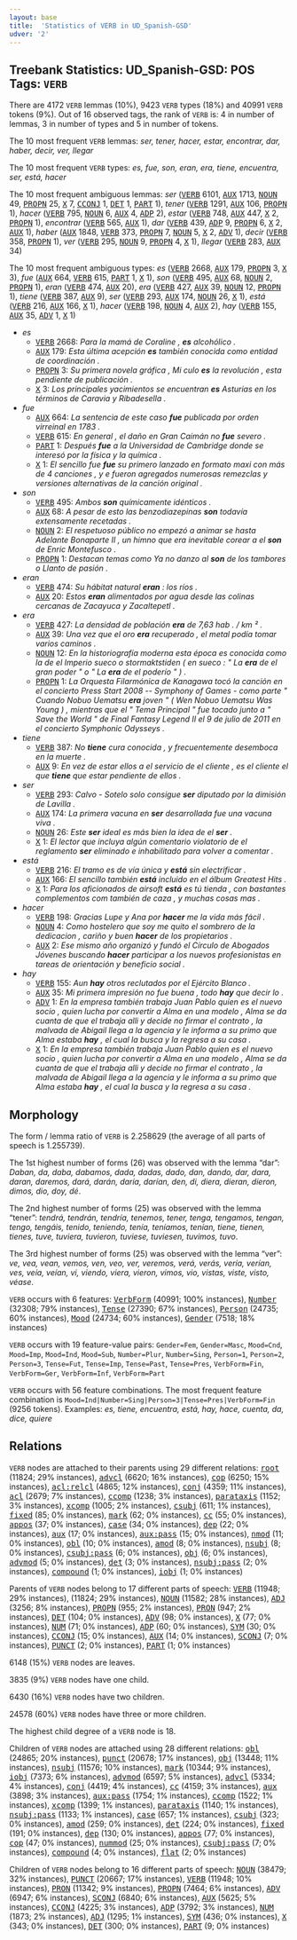 ```yaml
---
layout: base
title:  'Statistics of VERB in UD_Spanish-GSD'
udver: '2'
---
```


## Treebank Statistics: UD_Spanish-GSD: POS Tags: `VERB`

There are 4172 `VERB` lemmas (10%), 9423 `VERB` types (18%) and 40991 `VERB` tokens (9%).
Out of 16 observed tags, the rank of `VERB` is: 4 in number of lemmas, 3 in number of types and 5 in number of tokens.

The 10 most frequent `VERB` lemmas: <em>ser, tener, hacer, estar, encontrar, dar, haber, decir, ver, llegar</em>

The 10 most frequent `VERB` types:  <em>es, fue, son, eran, era, tiene, encuentra, ser, está, hacer</em>

The 10 most frequent ambiguous lemmas: <em>ser</em> (<tt><a href="es_gsd-pos-VERB.html">VERB</a></tt> 6101, <tt><a href="es_gsd-pos-AUX.html">AUX</a></tt> 1713, <tt><a href="es_gsd-pos-NOUN.html">NOUN</a></tt> 49, <tt><a href="es_gsd-pos-PROPN.html">PROPN</a></tt> 25, <tt><a href="es_gsd-pos-X.html">X</a></tt> 7, <tt><a href="es_gsd-pos-CCONJ.html">CCONJ</a></tt> 1, <tt><a href="es_gsd-pos-DET.html">DET</a></tt> 1, <tt><a href="es_gsd-pos-PART.html">PART</a></tt> 1), <em>tener</em> (<tt><a href="es_gsd-pos-VERB.html">VERB</a></tt> 1291, <tt><a href="es_gsd-pos-AUX.html">AUX</a></tt> 106, <tt><a href="es_gsd-pos-PROPN.html">PROPN</a></tt> 1), <em>hacer</em> (<tt><a href="es_gsd-pos-VERB.html">VERB</a></tt> 795, <tt><a href="es_gsd-pos-NOUN.html">NOUN</a></tt> 6, <tt><a href="es_gsd-pos-AUX.html">AUX</a></tt> 4, <tt><a href="es_gsd-pos-ADP.html">ADP</a></tt> 2), <em>estar</em> (<tt><a href="es_gsd-pos-VERB.html">VERB</a></tt> 748, <tt><a href="es_gsd-pos-AUX.html">AUX</a></tt> 447, <tt><a href="es_gsd-pos-X.html">X</a></tt> 2, <tt><a href="es_gsd-pos-PROPN.html">PROPN</a></tt> 1), <em>encontrar</em> (<tt><a href="es_gsd-pos-VERB.html">VERB</a></tt> 565, <tt><a href="es_gsd-pos-AUX.html">AUX</a></tt> 1), <em>dar</em> (<tt><a href="es_gsd-pos-VERB.html">VERB</a></tt> 439, <tt><a href="es_gsd-pos-ADP.html">ADP</a></tt> 9, <tt><a href="es_gsd-pos-PROPN.html">PROPN</a></tt> 6, <tt><a href="es_gsd-pos-X.html">X</a></tt> 2, <tt><a href="es_gsd-pos-AUX.html">AUX</a></tt> 1), <em>haber</em> (<tt><a href="es_gsd-pos-AUX.html">AUX</a></tt> 1848, <tt><a href="es_gsd-pos-VERB.html">VERB</a></tt> 373, <tt><a href="es_gsd-pos-PROPN.html">PROPN</a></tt> 7, <tt><a href="es_gsd-pos-NOUN.html">NOUN</a></tt> 5, <tt><a href="es_gsd-pos-X.html">X</a></tt> 2, <tt><a href="es_gsd-pos-ADV.html">ADV</a></tt> 1), <em>decir</em> (<tt><a href="es_gsd-pos-VERB.html">VERB</a></tt> 358, <tt><a href="es_gsd-pos-PROPN.html">PROPN</a></tt> 1), <em>ver</em> (<tt><a href="es_gsd-pos-VERB.html">VERB</a></tt> 295, <tt><a href="es_gsd-pos-NOUN.html">NOUN</a></tt> 9, <tt><a href="es_gsd-pos-PROPN.html">PROPN</a></tt> 4, <tt><a href="es_gsd-pos-X.html">X</a></tt> 1), <em>llegar</em> (<tt><a href="es_gsd-pos-VERB.html">VERB</a></tt> 283, <tt><a href="es_gsd-pos-AUX.html">AUX</a></tt> 34)

The 10 most frequent ambiguous types:  <em>es</em> (<tt><a href="es_gsd-pos-VERB.html">VERB</a></tt> 2668, <tt><a href="es_gsd-pos-AUX.html">AUX</a></tt> 179, <tt><a href="es_gsd-pos-PROPN.html">PROPN</a></tt> 3, <tt><a href="es_gsd-pos-X.html">X</a></tt> 3), <em>fue</em> (<tt><a href="es_gsd-pos-AUX.html">AUX</a></tt> 664, <tt><a href="es_gsd-pos-VERB.html">VERB</a></tt> 615, <tt><a href="es_gsd-pos-PART.html">PART</a></tt> 1, <tt><a href="es_gsd-pos-X.html">X</a></tt> 1), <em>son</em> (<tt><a href="es_gsd-pos-VERB.html">VERB</a></tt> 495, <tt><a href="es_gsd-pos-AUX.html">AUX</a></tt> 68, <tt><a href="es_gsd-pos-NOUN.html">NOUN</a></tt> 2, <tt><a href="es_gsd-pos-PROPN.html">PROPN</a></tt> 1), <em>eran</em> (<tt><a href="es_gsd-pos-VERB.html">VERB</a></tt> 474, <tt><a href="es_gsd-pos-AUX.html">AUX</a></tt> 20), <em>era</em> (<tt><a href="es_gsd-pos-VERB.html">VERB</a></tt> 427, <tt><a href="es_gsd-pos-AUX.html">AUX</a></tt> 39, <tt><a href="es_gsd-pos-NOUN.html">NOUN</a></tt> 12, <tt><a href="es_gsd-pos-PROPN.html">PROPN</a></tt> 1), <em>tiene</em> (<tt><a href="es_gsd-pos-VERB.html">VERB</a></tt> 387, <tt><a href="es_gsd-pos-AUX.html">AUX</a></tt> 9), <em>ser</em> (<tt><a href="es_gsd-pos-VERB.html">VERB</a></tt> 293, <tt><a href="es_gsd-pos-AUX.html">AUX</a></tt> 174, <tt><a href="es_gsd-pos-NOUN.html">NOUN</a></tt> 26, <tt><a href="es_gsd-pos-X.html">X</a></tt> 1), <em>está</em> (<tt><a href="es_gsd-pos-VERB.html">VERB</a></tt> 216, <tt><a href="es_gsd-pos-AUX.html">AUX</a></tt> 166, <tt><a href="es_gsd-pos-X.html">X</a></tt> 1), <em>hacer</em> (<tt><a href="es_gsd-pos-VERB.html">VERB</a></tt> 198, <tt><a href="es_gsd-pos-NOUN.html">NOUN</a></tt> 4, <tt><a href="es_gsd-pos-AUX.html">AUX</a></tt> 2), <em>hay</em> (<tt><a href="es_gsd-pos-VERB.html">VERB</a></tt> 155, <tt><a href="es_gsd-pos-AUX.html">AUX</a></tt> 35, <tt><a href="es_gsd-pos-ADV.html">ADV</a></tt> 1, <tt><a href="es_gsd-pos-X.html">X</a></tt> 1)


* <em>es</em>
  * <tt><a href="es_gsd-pos-VERB.html">VERB</a></tt> 2668: <em>Para la mamá de Coraline , <b>es</b> alcohólico .</em>
  * <tt><a href="es_gsd-pos-AUX.html">AUX</a></tt> 179: <em>Esta última acepción <b>es</b> también conocida como entidad de coordinación .</em>
  * <tt><a href="es_gsd-pos-PROPN.html">PROPN</a></tt> 3: <em>Su primera novela gráfica , Mi culo <b>es</b> la revolución , esta pendiente de publicación .</em>
  * <tt><a href="es_gsd-pos-X.html">X</a></tt> 3: <em>Los principales yacimientos se encuentran <b>es</b> Asturias en los términos de Caravia y Ribadesella .</em>
* <em>fue</em>
  * <tt><a href="es_gsd-pos-AUX.html">AUX</a></tt> 664: <em>La sentencia de este caso <b>fue</b> publicada por orden virreinal en 1783 .</em>
  * <tt><a href="es_gsd-pos-VERB.html">VERB</a></tt> 615: <em>En general , el daño en Gran Caimán no <b>fue</b> severo .</em>
  * <tt><a href="es_gsd-pos-PART.html">PART</a></tt> 1: <em>Después <b>fue</b> a la Universidad de Cambridge donde se interesó por la física y la química .</em>
  * <tt><a href="es_gsd-pos-X.html">X</a></tt> 1: <em>El sencillo fue <b>fue</b> su primero lanzado en formato maxi con más de 4 canciones , y e fueron agregados numerosas remezclas y versiones alternativas de la canción original .</em>
* <em>son</em>
  * <tt><a href="es_gsd-pos-VERB.html">VERB</a></tt> 495: <em>Ambos <b>son</b> químicamente idénticos .</em>
  * <tt><a href="es_gsd-pos-AUX.html">AUX</a></tt> 68: <em>A pesar de esto las benzodiazepinas <b>son</b> todavía extensamente recetadas .</em>
  * <tt><a href="es_gsd-pos-NOUN.html">NOUN</a></tt> 2: <em>El respetuoso público no empezó a animar se hasta Adelante Bonaparte II , un himno que era inevitable corear a el <b>son</b> de Enric Montefusco .</em>
  * <tt><a href="es_gsd-pos-PROPN.html">PROPN</a></tt> 1: <em>Destacan temas como Ya no danzo al <b>son</b> de los tambores o Llanto de pasión .</em>
* <em>eran</em>
  * <tt><a href="es_gsd-pos-VERB.html">VERB</a></tt> 474: <em>Su hábitat natural <b>eran</b> : los ríos .</em>
  * <tt><a href="es_gsd-pos-AUX.html">AUX</a></tt> 20: <em>Estos <b>eran</b> alimentados por agua desde las colinas cercanas de Zacayuca y Zacaltepetl .</em>
* <em>era</em>
  * <tt><a href="es_gsd-pos-VERB.html">VERB</a></tt> 427: <em>La densidad de población <b>era</b> de 7,63 hab . / km ² .</em>
  * <tt><a href="es_gsd-pos-AUX.html">AUX</a></tt> 39: <em>Una vez que el oro <b>era</b> recuperado , el metal podía tomar varios caminos .</em>
  * <tt><a href="es_gsd-pos-NOUN.html">NOUN</a></tt> 12: <em>En la historiografía moderna esta época es conocida como la de el Imperio sueco o stormaktstiden ( en sueco : " La <b>era</b> de el gran poder " o " La <b>era</b> de el poderío " ) .</em>
  * <tt><a href="es_gsd-pos-PROPN.html">PROPN</a></tt> 1: <em>La Orquesta Filarmónica de Kanagawa tocó la canción en el concierto Press Start 2008 -- Symphony of Games - como parte " Cuando Nobuo Uematsu <b>era</b> joven " ( Wen Nobuo Uematsu Was Young ) , mientras que el " Tema Principal " fue tocado junto a " Save the World " de Final Fantasy Legend II el 9 de julio de 2011 en el concierto Symphonic Odysseys .</em>
* <em>tiene</em>
  * <tt><a href="es_gsd-pos-VERB.html">VERB</a></tt> 387: <em>No <b>tiene</b> cura conocida , y frecuentemente desemboca en la muerte .</em>
  * <tt><a href="es_gsd-pos-AUX.html">AUX</a></tt> 9: <em>En vez de estar ellos a el servicio de el cliente , es el cliente el que <b>tiene</b> que estar pendiente de ellos .</em>
* <em>ser</em>
  * <tt><a href="es_gsd-pos-VERB.html">VERB</a></tt> 293: <em>Calvo - Sotelo solo consigue <b>ser</b> diputado por la dimisión de Lavilla .</em>
  * <tt><a href="es_gsd-pos-AUX.html">AUX</a></tt> 174: <em>La primera vacuna en <b>ser</b> desarrollada fue una vacuna viva .</em>
  * <tt><a href="es_gsd-pos-NOUN.html">NOUN</a></tt> 26: <em>Este <b>ser</b> ideal es más bien la idea de el <b>ser</b> .</em>
  * <tt><a href="es_gsd-pos-X.html">X</a></tt> 1: <em>El lector que incluya algún comentario violatorio de el reglamento <b>ser</b> eliminado e inhabilitado para volver a comentar .</em>
* <em>está</em>
  * <tt><a href="es_gsd-pos-VERB.html">VERB</a></tt> 216: <em>El tramo es de vía única y <b>está</b> sin electrificar .</em>
  * <tt><a href="es_gsd-pos-AUX.html">AUX</a></tt> 166: <em>El sencillo también <b>está</b> incluido en el álbum Greatest Hits .</em>
  * <tt><a href="es_gsd-pos-X.html">X</a></tt> 1: <em>Para los aficionados de airsoft <b>está</b> es tú tienda , con bastantes complementos com también de caza , y muchas cosas mas .</em>
* <em>hacer</em>
  * <tt><a href="es_gsd-pos-VERB.html">VERB</a></tt> 198: <em>Gracias Lupe y Ana por <b>hacer</b> me la vida más fácil .</em>
  * <tt><a href="es_gsd-pos-NOUN.html">NOUN</a></tt> 4: <em>Como hostelero que soy me quito el sombrero de la dedicacion , cariño y buen <b>hacer</b> de los propietarios .</em>
  * <tt><a href="es_gsd-pos-AUX.html">AUX</a></tt> 2: <em>Ese mismo año organizó y fundó el Círculo de Abogados Jóvenes buscando <b>hacer</b> participar a los nuevos profesionistas en tareas de orientación y beneficio social .</em>
* <em>hay</em>
  * <tt><a href="es_gsd-pos-VERB.html">VERB</a></tt> 155: <em>Aun <b>hay</b> otros reclutados por el Ejército Blanco .</em>
  * <tt><a href="es_gsd-pos-AUX.html">AUX</a></tt> 35: <em>Mi primera impresión no fue buena , todo <b>hay</b> que decir lo .</em>
  * <tt><a href="es_gsd-pos-ADV.html">ADV</a></tt> 1: <em>En la empresa también trabaja Juan Pablo quien es el nuevo socio , quien lucha por convertir a Alma en una modelo , Alma se da cuanta de que el trabaja alli y decide no firmar el contrato , la malvada de Abigail llega a la agencia y le informa a su primo que Alma estaba <b>hay</b> , el cual la busca y la regresa a su casa .</em>
  * <tt><a href="es_gsd-pos-X.html">X</a></tt> 1: <em>En la empresa también trabaja Juan Pablo quien es el nuevo socio , quien lucha por convertir a Alma en una modelo , Alma se da cuanta de que el trabaja alli y decide no firmar el contrato , la malvada de Abigail llega a la agencia y le informa a su primo que Alma estaba <b>hay</b> , el cual la busca y la regresa a su casa .</em>

## Morphology

The form / lemma ratio of `VERB` is 2.258629 (the average of all parts of speech is 1.255739).

The 1st highest number of forms (26) was observed with the lemma “dar”: <em>Daban, da, daba, dabamos, dada, dadas, dado, dan, dando, dar, dara, daran, daremos, dará, darán, daría, darían, den, di, diera, dieran, dieron, dimos, dio, doy, dé</em>.

The 2nd highest number of forms (25) was observed with the lemma “tener”: <em>tendrá, tendrán, tendría, tenemos, tener, tenga, tengamos, tengan, tengo, tengáis, tenido, teniendo, tenía, teníamos, tenían, tiene, tienen, tienes, tuve, tuviera, tuvieron, tuviese, tuviesen, tuvimos, tuvo</em>.

The 3rd highest number of forms (25) was observed with the lemma “ver”: <em>ve, vea, vean, vemos, ven, veo, ver, veremos, verá, verás, vería, verían, ves, veía, veían, vi, viendo, viera, vieron, vimos, vio, vistas, viste, visto, véase</em>.

`VERB` occurs with 6 features: <tt><a href="es_gsd-feat-VerbForm.html">VerbForm</a></tt> (40991; 100% instances), <tt><a href="es_gsd-feat-Number.html">Number</a></tt> (32308; 79% instances), <tt><a href="es_gsd-feat-Tense.html">Tense</a></tt> (27390; 67% instances), <tt><a href="es_gsd-feat-Person.html">Person</a></tt> (24735; 60% instances), <tt><a href="es_gsd-feat-Mood.html">Mood</a></tt> (24734; 60% instances), <tt><a href="es_gsd-feat-Gender.html">Gender</a></tt> (7518; 18% instances)

`VERB` occurs with 19 feature-value pairs: `Gender=Fem`, `Gender=Masc`, `Mood=Cnd`, `Mood=Imp`, `Mood=Ind`, `Mood=Sub`, `Number=Plur`, `Number=Sing`, `Person=1`, `Person=2`, `Person=3`, `Tense=Fut`, `Tense=Imp`, `Tense=Past`, `Tense=Pres`, `VerbForm=Fin`, `VerbForm=Ger`, `VerbForm=Inf`, `VerbForm=Part`

`VERB` occurs with 56 feature combinations.
The most frequent feature combination is `Mood=Ind|Number=Sing|Person=3|Tense=Pres|VerbForm=Fin` (9256 tokens).
Examples: <em>es, tiene, encuentra, está, hay, hace, cuenta, da, dice, quiere</em>


## Relations

`VERB` nodes are attached to their parents using 29 different relations: <tt><a href="es_gsd-dep-root.html">root</a></tt> (11824; 29% instances), <tt><a href="es_gsd-dep-advcl.html">advcl</a></tt> (6620; 16% instances), <tt><a href="es_gsd-dep-cop.html">cop</a></tt> (6250; 15% instances), <tt><a href="es_gsd-dep-acl-relcl.html">acl:relcl</a></tt> (4865; 12% instances), <tt><a href="es_gsd-dep-conj.html">conj</a></tt> (4359; 11% instances), <tt><a href="es_gsd-dep-acl.html">acl</a></tt> (2679; 7% instances), <tt><a href="es_gsd-dep-ccomp.html">ccomp</a></tt> (1238; 3% instances), <tt><a href="es_gsd-dep-parataxis.html">parataxis</a></tt> (1152; 3% instances), <tt><a href="es_gsd-dep-xcomp.html">xcomp</a></tt> (1005; 2% instances), <tt><a href="es_gsd-dep-csubj.html">csubj</a></tt> (611; 1% instances), <tt><a href="es_gsd-dep-fixed.html">fixed</a></tt> (85; 0% instances), <tt><a href="es_gsd-dep-mark.html">mark</a></tt> (62; 0% instances), <tt><a href="es_gsd-dep-cc.html">cc</a></tt> (55; 0% instances), <tt><a href="es_gsd-dep-appos.html">appos</a></tt> (37; 0% instances), <tt><a href="es_gsd-dep-case.html">case</a></tt> (34; 0% instances), <tt><a href="es_gsd-dep-dep.html">dep</a></tt> (22; 0% instances), <tt><a href="es_gsd-dep-aux.html">aux</a></tt> (17; 0% instances), <tt><a href="es_gsd-dep-aux-pass.html">aux:pass</a></tt> (15; 0% instances), <tt><a href="es_gsd-dep-nmod.html">nmod</a></tt> (11; 0% instances), <tt><a href="es_gsd-dep-obl.html">obl</a></tt> (10; 0% instances), <tt><a href="es_gsd-dep-amod.html">amod</a></tt> (8; 0% instances), <tt><a href="es_gsd-dep-nsubj.html">nsubj</a></tt> (8; 0% instances), <tt><a href="es_gsd-dep-csubj-pass.html">csubj:pass</a></tt> (6; 0% instances), <tt><a href="es_gsd-dep-obj.html">obj</a></tt> (6; 0% instances), <tt><a href="es_gsd-dep-advmod.html">advmod</a></tt> (5; 0% instances), <tt><a href="es_gsd-dep-det.html">det</a></tt> (3; 0% instances), <tt><a href="es_gsd-dep-nsubj-pass.html">nsubj:pass</a></tt> (2; 0% instances), <tt><a href="es_gsd-dep-compound.html">compound</a></tt> (1; 0% instances), <tt><a href="es_gsd-dep-iobj.html">iobj</a></tt> (1; 0% instances)

Parents of `VERB` nodes belong to 17 different parts of speech: <tt><a href="es_gsd-pos-VERB.html">VERB</a></tt> (11948; 29% instances),  (11824; 29% instances), <tt><a href="es_gsd-pos-NOUN.html">NOUN</a></tt> (11582; 28% instances), <tt><a href="es_gsd-pos-ADJ.html">ADJ</a></tt> (3256; 8% instances), <tt><a href="es_gsd-pos-PROPN.html">PROPN</a></tt> (955; 2% instances), <tt><a href="es_gsd-pos-PRON.html">PRON</a></tt> (947; 2% instances), <tt><a href="es_gsd-pos-DET.html">DET</a></tt> (104; 0% instances), <tt><a href="es_gsd-pos-ADV.html">ADV</a></tt> (98; 0% instances), <tt><a href="es_gsd-pos-X.html">X</a></tt> (77; 0% instances), <tt><a href="es_gsd-pos-NUM.html">NUM</a></tt> (71; 0% instances), <tt><a href="es_gsd-pos-ADP.html">ADP</a></tt> (60; 0% instances), <tt><a href="es_gsd-pos-SYM.html">SYM</a></tt> (30; 0% instances), <tt><a href="es_gsd-pos-CCONJ.html">CCONJ</a></tt> (15; 0% instances), <tt><a href="es_gsd-pos-AUX.html">AUX</a></tt> (14; 0% instances), <tt><a href="es_gsd-pos-SCONJ.html">SCONJ</a></tt> (7; 0% instances), <tt><a href="es_gsd-pos-PUNCT.html">PUNCT</a></tt> (2; 0% instances), <tt><a href="es_gsd-pos-PART.html">PART</a></tt> (1; 0% instances)

6148 (15%) `VERB` nodes are leaves.

3835 (9%) `VERB` nodes have one child.

6430 (16%) `VERB` nodes have two children.

24578 (60%) `VERB` nodes have three or more children.

The highest child degree of a `VERB` node is 18.

Children of `VERB` nodes are attached using 28 different relations: <tt><a href="es_gsd-dep-obl.html">obl</a></tt> (24865; 20% instances), <tt><a href="es_gsd-dep-punct.html">punct</a></tt> (20678; 17% instances), <tt><a href="es_gsd-dep-obj.html">obj</a></tt> (13448; 11% instances), <tt><a href="es_gsd-dep-nsubj.html">nsubj</a></tt> (11576; 10% instances), <tt><a href="es_gsd-dep-mark.html">mark</a></tt> (10344; 9% instances), <tt><a href="es_gsd-dep-iobj.html">iobj</a></tt> (7373; 6% instances), <tt><a href="es_gsd-dep-advmod.html">advmod</a></tt> (6597; 5% instances), <tt><a href="es_gsd-dep-advcl.html">advcl</a></tt> (5334; 4% instances), <tt><a href="es_gsd-dep-conj.html">conj</a></tt> (4419; 4% instances), <tt><a href="es_gsd-dep-cc.html">cc</a></tt> (4159; 3% instances), <tt><a href="es_gsd-dep-aux.html">aux</a></tt> (3898; 3% instances), <tt><a href="es_gsd-dep-aux-pass.html">aux:pass</a></tt> (1754; 1% instances), <tt><a href="es_gsd-dep-ccomp.html">ccomp</a></tt> (1522; 1% instances), <tt><a href="es_gsd-dep-xcomp.html">xcomp</a></tt> (1399; 1% instances), <tt><a href="es_gsd-dep-parataxis.html">parataxis</a></tt> (1140; 1% instances), <tt><a href="es_gsd-dep-nsubj-pass.html">nsubj:pass</a></tt> (1133; 1% instances), <tt><a href="es_gsd-dep-case.html">case</a></tt> (657; 1% instances), <tt><a href="es_gsd-dep-csubj.html">csubj</a></tt> (323; 0% instances), <tt><a href="es_gsd-dep-amod.html">amod</a></tt> (259; 0% instances), <tt><a href="es_gsd-dep-det.html">det</a></tt> (224; 0% instances), <tt><a href="es_gsd-dep-fixed.html">fixed</a></tt> (191; 0% instances), <tt><a href="es_gsd-dep-dep.html">dep</a></tt> (130; 0% instances), <tt><a href="es_gsd-dep-appos.html">appos</a></tt> (77; 0% instances), <tt><a href="es_gsd-dep-cop.html">cop</a></tt> (47; 0% instances), <tt><a href="es_gsd-dep-nummod.html">nummod</a></tt> (25; 0% instances), <tt><a href="es_gsd-dep-csubj-pass.html">csubj:pass</a></tt> (7; 0% instances), <tt><a href="es_gsd-dep-compound.html">compound</a></tt> (4; 0% instances), <tt><a href="es_gsd-dep-flat.html">flat</a></tt> (2; 0% instances)

Children of `VERB` nodes belong to 16 different parts of speech: <tt><a href="es_gsd-pos-NOUN.html">NOUN</a></tt> (38479; 32% instances), <tt><a href="es_gsd-pos-PUNCT.html">PUNCT</a></tt> (20667; 17% instances), <tt><a href="es_gsd-pos-VERB.html">VERB</a></tt> (11948; 10% instances), <tt><a href="es_gsd-pos-PRON.html">PRON</a></tt> (11342; 9% instances), <tt><a href="es_gsd-pos-PROPN.html">PROPN</a></tt> (7464; 6% instances), <tt><a href="es_gsd-pos-ADV.html">ADV</a></tt> (6947; 6% instances), <tt><a href="es_gsd-pos-SCONJ.html">SCONJ</a></tt> (6840; 6% instances), <tt><a href="es_gsd-pos-AUX.html">AUX</a></tt> (5625; 5% instances), <tt><a href="es_gsd-pos-CCONJ.html">CCONJ</a></tt> (4225; 3% instances), <tt><a href="es_gsd-pos-ADP.html">ADP</a></tt> (3792; 3% instances), <tt><a href="es_gsd-pos-NUM.html">NUM</a></tt> (1873; 2% instances), <tt><a href="es_gsd-pos-ADJ.html">ADJ</a></tt> (1295; 1% instances), <tt><a href="es_gsd-pos-SYM.html">SYM</a></tt> (436; 0% instances), <tt><a href="es_gsd-pos-X.html">X</a></tt> (343; 0% instances), <tt><a href="es_gsd-pos-DET.html">DET</a></tt> (300; 0% instances), <tt><a href="es_gsd-pos-PART.html">PART</a></tt> (9; 0% instances)

